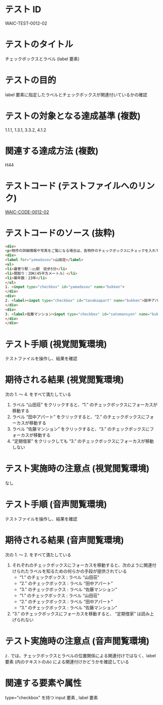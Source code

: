 

# テスト ID
WAIC-TEST-0012-02

# テストのタイトル
チェックボックスとラベル (label 要素)

# テストの目的
label 要素に指定したラベルとチェックボックスが関連付いているかの確認

# テストの対象となる達成基準 (複数)
1.1.1, 1.3.1, 3.3.2, 4.1.2

# 関連する達成方法 (複数)
H44

# テストコード (テストファイルへのリンク)
[WAIC-CODE-0012-02](https://waic.github.io/as_test/WAIC-CODE/WAIC-CODE-0012-02.html)

# テストコードのソース (抜粋)
```html
<div>
<p>物件の詳細情報や写真をご覧になる場合は、各物件のチェックボックスにチェックを入れて「詳細情報を見る」ボタンをクリックしてください</p>
<div>
<label for="yamadasou">山田荘</label>
<ul>
<li>最寄り駅：○○駅　徒歩5分</li>
<li>間取り：2DK(45平方メートル）</li>
<li>築年数：23年</li>
</ul>
1. <input type="checkbox" id="yamadasou" name="bukken">
</div>
<div>
2. <label><input type="checkbox" id="tanakaapart" name="bukken">田中アパート</label>
</div>
<div>
3. <label>佐藤マンション<input type="checkbox" id="satomansyon" name="bukken"></label> 定期借家
</div>
</div>

```
# テスト手順 (視覚閲覧環境)
テストファイルを操作し、結果を確認

# 期待される結果 (視覚閲覧環境)
次の 1. 〜 4. をすべて満たしている
1. ラベル “山田荘” をクリックすると、“1.” のチェックボックスにフォーカスが移動する
2. ラベル “田中アパート” をクリックすると、“2.” のチェックボックスにフォーカスが移動する 
3. ラベル “佐藤マンション” をクリックすると、“3.” のチェックボックスにフォーカスが移動する 
4. “定期借家” をクリックしても “3.” のチェックボックスにフォーカスが移動しない

# テスト実施時の注意点 (視覚閲覧環境)
なし

# テスト手順 (音声閲覧環境)
テストファイルを操作し、結果を確認

# 期待される結果 (音声閲覧環境)
次の 1. 〜 2. をすべて満たしている
1. それぞれのチェックボックスにフォーカスを移動すると、次のように関連付けられたラベルを知るための何らかの手段が提供されている
    - “1.” のチェックボックス : ラベル “山田荘”  
    - “2.” のチェックボックス : ラベル “田中アパート”  
    - “3.” のチェックボックス : ラベル “佐藤マンション” 
    - “1.” のチェックボックス : ラベル “山田荘”  
    - “2.” のチェックボックス : ラベル “田中アパート”  
    - “3.” のチェックボックス : ラベル “佐藤マンション” 
2. “3.” のチェックボックスにフォーカスを移動すると、 “定期借家” は読み上げられない

# テスト実施時の注意点 (音声閲覧環境)
`2.` では、チェックボックスとラベルの位置関係による関連付けではなく、label 要素 (内のテキストのみ) による関連付けかどうかを確認している

# 関連する要素や属性
type="checkbox" を持つ input 要素 , label 要素


